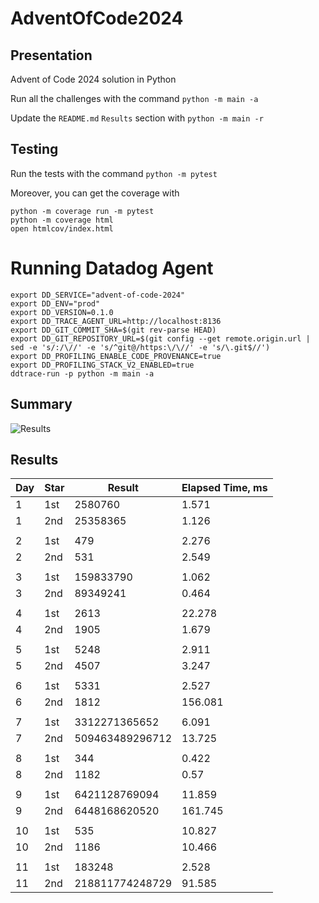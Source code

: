 # AdventOfCode2024

## Presentation

Advent of Code 2024 solution in Python

Run all the challenges with the command `python -m main -a`

Update the `README.md` `Results` section with `python -m main -r`

## Testing

Run the tests with the command `python -m pytest`

Moreover, you can get the coverage with
```
python -m coverage run -m pytest
python -m coverage html
open htmlcov/index.html
```

# Running Datadog Agent

```
export DD_SERVICE="advent-of-code-2024"
export DD_ENV="prod"
export DD_VERSION=0.1.0
export DD_TRACE_AGENT_URL=http://localhost:8136
export DD_GIT_COMMIT_SHA=$(git rev-parse HEAD)
export DD_GIT_REPOSITORY_URL=$(git config --get remote.origin.url | sed -e 's/:/\//' -e 's/^git@/https:\/\//' -e 's/\.git$//') 
export DD_PROFILING_ENABLE_CODE_PROVENANCE=true
export DD_PROFILING_STACK_V2_ENABLED=true
ddtrace-run -p python -m main -a
```

## Summary
![Results](https://github.com/clementgbcn/AdventOfCode2024/actions/workflows/check_results.yml/badge.svg)


## Results
|   Day | Star   |          Result |   Elapsed Time, ms |
|-------|--------|-----------------|--------------------|
|     1 | 1st    |         2580760 |              1.571 |
|     1 | 2nd    |        25358365 |              1.126 |
|       |        |                 |                    |
|     2 | 1st    |             479 |              2.276 |
|     2 | 2nd    |             531 |              2.549 |
|       |        |                 |                    |
|     3 | 1st    |       159833790 |              1.062 |
|     3 | 2nd    |        89349241 |              0.464 |
|       |        |                 |                    |
|     4 | 1st    |            2613 |             22.278 |
|     4 | 2nd    |            1905 |              1.679 |
|       |        |                 |                    |
|     5 | 1st    |            5248 |              2.911 |
|     5 | 2nd    |            4507 |              3.247 |
|       |        |                 |                    |
|     6 | 1st    |            5331 |              2.527 |
|     6 | 2nd    |            1812 |            156.081 |
|       |        |                 |                    |
|     7 | 1st    |   3312271365652 |              6.091 |
|     7 | 2nd    | 509463489296712 |             13.725 |
|       |        |                 |                    |
|     8 | 1st    |             344 |              0.422 |
|     8 | 2nd    |            1182 |              0.57  |
|       |        |                 |                    |
|     9 | 1st    |   6421128769094 |             11.859 |
|     9 | 2nd    |   6448168620520 |            161.745 |
|       |        |                 |                    |
|    10 | 1st    |             535 |             10.827 |
|    10 | 2nd    |            1186 |             10.466 |
|       |        |                 |                    |
|    11 | 1st    |          183248 |              2.528 |
|    11 | 2nd    | 218811774248729 |             91.585 |
